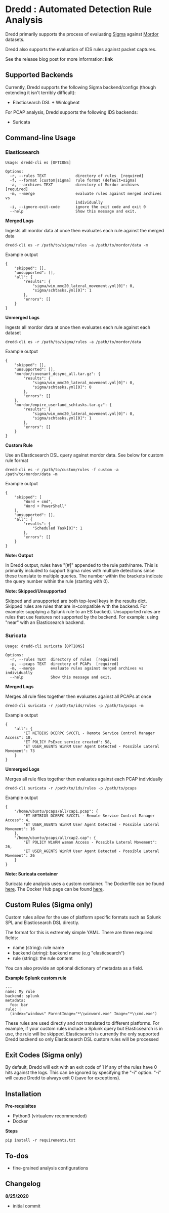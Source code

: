 # Dredd : Automated Detection Rule Analysis

Dredd primarily supports the process of evaluating [Sigma](https://github.com/Neo23x0/sigma) against [Mordor](https://github.com/hunters-forge/mordor) datasets.

Dredd also supports the evaluation of IDS rules against packet captures.

See the release blog post for more information: **link**

## Supported Backends

Currently, Dredd supports the following Sigma backend/configs (though extending it isn't terribly difficult):

- Elasticsearch DSL + Winlogbeat

For PCAP analysis, Dredd supports the following IDS backends:

- Suricata

## Command-line Usage

### Elasticsearch

```
Usage: dredd-cli es [OPTIONS]

Options:
  -r, --rules TEXT             directory of rules  [required]
  -f, --format [custom|sigma]  rule format (default=sigma)
  -a, --archives TEXT          directory of Mordor archives  [required]
  -m, --merge                  evaluate rules against merged archives vs
                               individually
  -i, --ignore-exit-code       ignore the exit code and exit 0
  --help                       Show this message and exit.
```

**Merged Logs**

Ingests all mordor data at once then evaluates each rule against the merged data

```
dredd-cli es -r /path/to/sigma/rules -a /path/to/mordor/data -m
```


Example output

```
{
    "skipped": [],
    "unsupported": [],
    "all": {
        "results": {
            "sigma/win_mmc20_lateral_movement.yml[0]": 0,
            "sigma/schtasks.yml[0]": 1
        },
        "errors": []
    }
}
```

**Unmerged Logs**

Ingests all mordor data at once then evaluates each rule against each dataset

```
dredd-cli es -r /path/to/sigma/rules -a /path/to/mordor/data
```


Example output

```
{
    "skipped": [],
    "unsupported": [],
    "mordor/covenant_dcsync_all.tar.gz": {
        "results": {
            "sigma/win_mmc20_lateral_movement.yml[0]": 0,
            "sigma/schtasks.yml[0]": 0
        },
        "errors": []
    },
    "mordor/empire_userland_schtasks.tar.gz": {
        "results": {
            "sigma/win_mmc20_lateral_movement.yml[0]": 0,
            "sigma/schtasks.yml[0]": 1
        },
        "errors": []
    }
}
```

**Custom Rule**

Use an Elasticsearch DSL query against mordor data. 
See below for custom rule format

```
dredd-cli es -r /path/to/custom/rules -f custom -a /path/to/mordor/data -m
```


Example output

```
{
    "skipped": [
        "Word + cmd",
        "Word + PowerShell"
    ],
    "unsupported": [],
    "all": {
        "results": {
            "Scheduled Task[0]": 1
        },
        "errors": []
    }
}
```

**Note: Output**

In Dredd output, rules have "\[#\]" appended to the rule path/name. 
This is primarily included to support Sigma rules with multiple detections since these translate to multiple queries. 
The number within the brackets indicate the query number within the rule (starting with 0).

**Note: Skipped/Unsupported**

Skipped and unsupported are both top-level keys in the results dict. 
Skipped rules are rules that are in-compatible with the backend. For example: supplying a Splunk rule to an ES backed).
Unsupported rules are rules that use features not supported by the backend. For example: using "near" with an Elasticsearch backend.

### Suricata

```
Usage: dredd-cli suricata [OPTIONS]

Options:
  -r, --rules TEXT  directory of rules  [required]
  -p, --pcaps TEXT  directory of PCAPs  [required]
  -m, --merge       evaluate rules against merged archives vs individually
  --help            Show this message and exit.
```

**Merged Logs**

Merges all rule files together then evaluates against all PCAPs at once

```
dredd-cli suricata -r /path/to/ids/rules -p /path/to/pcaps -m
```

Example output

```
{
    "all": {
        "ET NETBIOS DCERPC SVCCTL - Remote Service Control Manager Access": 10,
        "ET POLICY PsExec service created": 58,
        "ET USER_AGENTS WinRM User Agent Detected - Possible Lateral Movement": 73
    }
}
```

**Unmerged Logs**

Merges all rule files together then evaluates against each PCAP individually

```
dredd-cli suricata -r /path/to/ids/rules -p /path/to/pcaps
```

Example output

```
{
    "/home/ubuntu/pcaps/all/cap1.pcap": {
        "ET NETBIOS DCERPC SVCCTL - Remote Service Control Manager Access": 4,
        "ET USER_AGENTS WinRM User Agent Detected - Possible Lateral Movement": 16
    },
    "/home/ubuntu/pcaps/all/cap2.cap": {
        "ET POLICY WinRM wsman Access - Possible Lateral Movement": 26,
        "ET USER_AGENTS WinRM User Agent Detected - Possible Lateral Movement": 26
    }
}
```

**Note: Suricata container**

Suricata rule analysis uses a custom container. 
The Dockerfile can be found [here](dockerfiles/suricata.dockerfile).
The Docker Hub page can be found [here](https://hub.docker.com/r/2xxesra/suricata).

## Custom Rules (Sigma only)

Custom rules allow for the use of platform specific formats such as Splunk SPL and Elasticsearch DSL directly.

The format for this is extremely simple YAML. There are three required fields:

- name (string): rule name
- backend (string): backend name (e.g "elasticsearch")
- rule (string): the rule content

You can also provide an optional dictionary of metadata as a field.

**Example Splunk custom rule**

```
---
name: My rule
backend: splunk
metadata:
  foo: bar
rule: |
  (index="windows" ParentImage="*\\winword.exe" Image="*\\cmd.exe")
```

These rules are used directly and not translated to different platforms.
For example, if your custom rules include a Splunk query but Elasticsearch is in use, the rule will be skipped.
Elasticsearch is currently the only supported Dredd backend so only Elasticsearch DSL custom rules will be processed

## Exit Codes (Sigma only)

By default, Dredd will exit with an exit code of 1 if any of the rules have 0 hits against the logs.
This can be ignored by specifying the "-i" option. "-i" will cause Dredd to always exit 0 (save for exceptions).

## Installation

**Pre-requisites**

- Python3 (virtualenv recommended)
- Docker

**Steps**

```
pip install -r requirements.txt
```

## To-dos 

- fine-grained analysis configurations

## Changelog

**8/25/2020**
 
- initial commit
